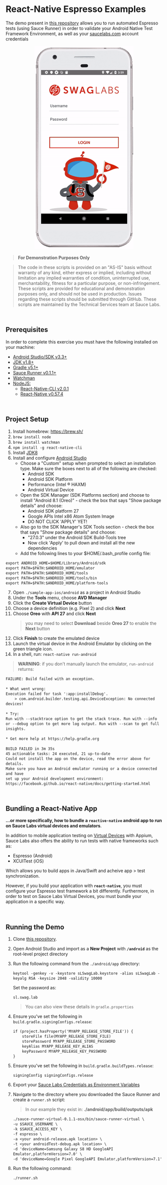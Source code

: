 # React-Native Espresso Examples

The demo present in [this repository]() allows you to run automated Espresso tests (using Sauce Runner) in order to validate your Android Native Test Framework Environment, as well as your [saucelabs.com](www.saucelabs.com) account credentials

<p align="center">
<img src="assets/android-overview.gif"/>
</p>

> **For Demonstration Purposes Only**

> The code in these scripts is provided on an "AS-IS" basis without warranty of any kind, either express or implied, including without limitation any implied warranties of condition, uninterrupted use, merchantability, fitness for a particular purpose, or non-infringement. These scripts are provided for educational and demonstration purposes only, and should not be used in production. Issues regarding these scripts should be submitted through GitHub. These scripts are maintained by the Technical Services team at Sauce Labs.
 
<br />

## Prerequisites
In order to complete this exercise you must have the following installed on your machine:

* [Android Studio/SDK v3.3+](https://developer.android.com/studio)
* [JDK v1.8+](https://www.oracle.com/technetwork/java/javase/downloads/jdk8-downloads-2133151.html)
* [Gradle v5.1+](https://gradle.org/releases/)
* [Sauce Runner v0.1.1+](https://wiki.saucelabs.com/display/DOCS/Installing+Sauce+Runner+for+Virtual+Devices)
* [Watchman](https://facebook.github.io/watchman/docs/install.html)
* [NodeJS:](https://nodejs.org/en/download/)
    * [React-Native-CLI v2.0.1](https://www.npmjs.com/package/react-native-cli)
    * [React-Native v0.57.4](https://www.npmjs.com/package/react-native)

<br />

## Project Setup
1. Install homebrew: https://brew.sh/
2. `brew install node`
3. `brew install watchman`
4. `npm install -g react-native-cli`
5. Install [JDK8](https://www.oracle.com/technetwork/java/javase/downloads/jdk8-downloads-2133151.html)
6. Install and configure [Android Studio](https://developer.android.com/studio/#downloads)
    * Choose a "Custom" setup when prompted to select an installation type. Make sure the boxes next to all of the following are checked:
      - Android SDK
      - Android SDK Platform
      - Performance (Intel ® HAXM)
      - Android Virtual Device
    * Open the SDK Manager (SDK Platforms section) and choose to install "Android 8.1 (Oreo)" - check the box that says "Show package details" and choose:
      - Android SDK platform 27
      - Google APIs Intel x86 Atom System Image
      - DO NOT CLICK 'APPLY' YET!
    * Also go to the SDK Manager's SDK Tools section - check the box that says "Show package details" and choose:
      - "27.0.3" under the Android SDK Build-Tools tree
      - Now click 'Apply' to pull down and install all the new dependencies
    * Add the following lines to your $HOME/.bash_profile config file:
```
export ANDROID_HOME=$HOME/Library/Android/sdk
export PATH=$PATH:$ANDROID_HOME/emulator
export PATH=$PATH:$ANDROID_HOME/tools
export PATH=$PATH:$ANDROID_HOME/tools/bin
export PATH=$PATH:$ANDROID_HOME/platform-tools
```
7. Open `./sample-app-ios/android` as a project in Android Studio
8. Under the **Tools** menu, choose **AVD Manager**
9. Click the **Create Virtual Device** button
10. Choose a device definition (e.g. Pixel 2) and click **Next**
11. Choose **Oreo** with **API 27** and click **Next**
    > you may need to select **Download** beside **Oreo 27** to enable the **Next** button
12. Click **Finish** to create the emulated device
13. Launch the virtual device in the Android Emulator by clicking on the green triangle icon. 
14. In a shell, run: `react-native run-android`

> **WARNING**: if you don't manually launch the emulator, `run-android` returns:

```
FAILURE: Build failed with an exception.
    
* What went wrong:
Execution failed for task ':app:installDebug'.
    > com.android.builder.testing.api.DeviceException: No connected devices!

* Try:
Run with --stacktrace option to get the stack trace. Run with --info or --debug option to get more log output. Run with --scan to get full insights.

* Get more help at https://help.gradle.org

BUILD FAILED in 3m 35s
45 actionable tasks: 24 executed, 21 up-to-date
Could not install the app on the device, read the error above for details.
Make sure you have an Android emulator running or a device connected and have
set up your Android development environment:
https://facebook.github.io/react-native/docs/getting-started.html
```

<br />

## Bundling a React-Native App
**...or more specifically, how to bundle a `reactive-native` android app to run on Sauce Labs virtual devices and emulators**. 

In addition to mobile application testing on [Virtual Devices](https://wiki.saucelabs.com/display/DOCS/Automated+Mobile+App+Testing+on+Virtual+Devices+with+Sauce+Labs) with Appium, Sauce Labs also offers the ability to run tests with native frameworks such as:
* Espresso (Android)
* XCUITest (iOS)

Which allows you to build apps in Java/Swift and acheive app > test synchronization.

However, if you build your application with **`react-native`**, you must configure your Espresso test framework a bit differently. Furthermore, in order to test on Sauce Labs Virtual Devices, you must bundle your application in a specific way.

<br />

## Running the Demo
1. Clone [this repository]().
2. Open Android Studio and import as a **New Project** with  **`/android`** as the root-level project directory
2. Run the following command from the `./android/app` directory:
    ```
    keytool -genkey -v -keystore sLSwagLab.keystore -alias sLSwagLab -keyalg RSA -keysize 2048 -validity 10000
    ```
    Set the password as:
    ```
    sl.swag.lab
    ```
    > You can also view these details in `gradle.properties`
    
3. Ensure you've set the following in `build.gradle.signingConfigs.release`:
    ```
    if (project.hasProperty('MYAPP_RELEASE_STORE_FILE')) {
        storeFile file(MYAPP_RELEASE_STORE_FILE)
        storePassword MYAPP_RELEASE_STORE_PASSWORD
        keyAlias MYAPP_RELEASE_KEY_ALIAS
        keyPassword MYAPP_RELEASE_KEY_PASSWORD
    }
    ```
4. Ensure you've set the following in `build.gradle.buildTypes.release`:
    ```
    signingConfig signingConfigs.release
    ```
5. Export your [Sauce Labs Credentials as Environment Variables](https://wiki.saucelabs.com/display/DOCS/Best+Practice%3A+Use+Environment+Variables+for+Authentication+Credentials)
6. Navigate to the directory where you downloaded the Sauce Runner and create a `runner.sh` script:
    > In our example they exist in: **./android/app/build/outputs/apk**
    
    ```
    ./sauce-runner-virtual-0.1.1-osx/bin/sauce-runner-virtual \
   -u $SAUCE_USERNAME \
   -k $SAUCE_ACCESS_KEY \
   -f espresso \
   -a <your android-release.apk location> \
   -t <your androidTest-debug.apk location> \
   -d 'deviceName=Samsung Galaxy S8 HD GoogleAPI Emulator,platformVersion=7.0' \
   -d 'deviceName=Google Pixel GoogleAPI Emulator,platformVersion=7.1'
    ```
7. Run the following command:
    ```
    ./runner.sh
    ```